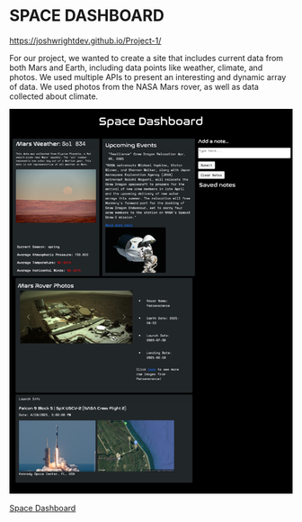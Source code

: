 # SPACE DASHBOARD
https://joshwrightdev.github.io/Project-1/
<!-- Description -->
For our project, we wanted to create a site that includes current data from both Mars and Earth, including data points like weather, climate, and photos. We used multiple APIs to present an interesting and dynamic array of data. We used photos from the NASA Mars rover, as well as data collected about climate.

<!-- Screenshots -->
![Portfolio Site](./assets/images/screenshot.png)


<!-- Link to the deployed site -->
[Space Dashboard](https://joshwrightdev.github.io/Project-1/)
